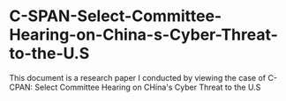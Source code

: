 # C-SPAN-Select-Committee-Hearing-on-China-s-Cyber-Threat-to-the-U.S
This document is a research paper I conducted by viewing the case of C-CPAN: Select Committee Hearing on CHina's Cyber Threat to the U.S
